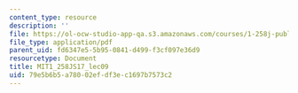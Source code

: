 ```yaml
---
content_type: resource
description: ''
file: https://ol-ocw-studio-app-qa.s3.amazonaws.com/courses/1-258j-public-transportation-systems-spring-2017/79e5b6b5a78002efdf3ec1697b7573c2_MIT1_258JS17_lec09.pdf
file_type: application/pdf
parent_uid: fd6347e5-5b95-0841-d499-f3cf097e36d9
resourcetype: Document
title: MIT1_258JS17_lec09
uid: 79e5b6b5-a780-02ef-df3e-c1697b7573c2
---
```

